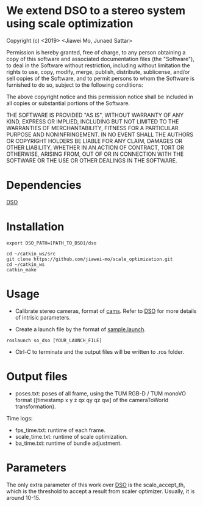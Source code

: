 # We extend DSO to a stereo system using scale optimization
Copyright (c) <2019> <Jiawei Mo, Junaed Sattar>

Permission is hereby granted, free of charge, to any person obtaining a copy of this software and associated documentation files (the "Software"), to deal in the Software without restriction, including without limitation the rights to use, copy, modify, merge, publish, distribute, sublicense, and/or sell copies of the Software, and to permit persons to whom the Software is furnished to do so, subject to the following conditions:

The above copyright notice and this permission notice shall be included in all copies or substantial portions of the Software.

THE SOFTWARE IS PROVIDED "AS IS", WITHOUT WARRANTY OF ANY KIND, EXPRESS OR IMPLIED, INCLUDING BUT NOT LIMITED TO THE WARRANTIES OF MERCHANTABILITY, FITNESS FOR A PARTICULAR PURPOSE AND NONINFRINGEMENT. IN NO EVENT SHALL THE AUTHORS OR COPYRIGHT HOLDERS BE LIABLE FOR ANY CLAIM, DAMAGES OR OTHER LIABILITY, WHETHER IN AN ACTION OF CONTRACT, TORT OR OTHERWISE, ARISING FROM, OUT OF OR IN CONNECTION WITH THE SOFTWARE OR THE USE OR OTHER DEALINGS IN THE SOFTWARE.


# Dependencies
[DSO](https://github.com/JakobEngel/dso)

# Installation
```
export DSO_PATH=[PATH_TO_DSO]/dso

cd ~/catkin_ws/src
git clone https://github.com/jiawei-mo/scale_optimization.git
cd ~/catkin_ws
catkin_make
```

# Usage
- Calibrate stereo cameras, format of [cams](https://github.com/jiawei-mo/scale_optimization/blob/master/cams). Refer to [DSO](https://github.com/JakobEngel/dso) for more details of intrisic parameters.

- Create a launch file by the format of [sample.launch](https://github.com/jiawei-mo/scale_optimization/blob/master/launch/sample.launch).

```
roslaunch so_dso [YOUR_LAUNCH_FILE]
```

- Ctrl-C to terminate and the output files will be written to .ros folder.

# Output files
- poses.txt: poses of all frame, using the TUM RGB-D / TUM monoVO format ([timestamp x y z qx qy qz qw] of the cameraToWorld transformation).

Time logs:
- fps_time.txt: runtime of each frame.
- scale_time.txt: runtime of scale optimization.
- ba_time.txt: runtime of bundle adjustment.

# Parameters
The only extra parameter of this work over [DSO](https://github.com/JakobEngel/dso) is the scale_accept_th, which is the threshold to accept a result from scaler optimizer. Usually, it is around 10-15.